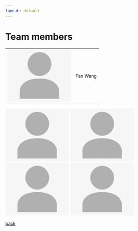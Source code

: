 ```yaml
---
layout: default
---
```


# Team members


<table>
  <tr>
    <td><img src="./pictures/placeholder.jpeg" alt="drawing" width="200"/></td>
    <td>Fan Wang</td>
  </tr>
</table>

<img src="./pictures/placeholder.jpeg" alt="drawing" width="200"/>

<img src="./pictures/placeholder.jpeg" alt="drawing" width="200"/>

<img src="./pictures/placeholder.jpeg" alt="drawing" width="200"/>

<img src="./pictures/placeholder.jpeg" alt="drawing" width="200"/>


[back](./)
